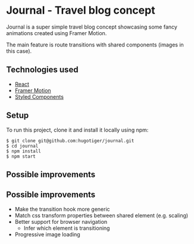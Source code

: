 # Journal - Travel blog concept

Journal is a super simple travel blog concept showcasing some fancy animations created using Framer Motion.

The main feature is route transitions with shared components (images in this case).

## Technologies used

- [React](https://reactjs.org/)
- [Framer Motion](https://www.framer.com/motion/)
- [Styled Components](https://styled-components.com/)

## Setup

To run this project, clone it and install it locally using npm:

```
$ git clone git@github.com:hugotiger/journal.git
$ cd journal
$ npm install
$ npm start
```

## Possible improvements

## Possible improvements

- Make the transition hook more generic
- Match css transform properties between shared element (e.g. scaling)
- Better support for browser navigation
  - Infer which element is transitioning
- Progressive image loading
